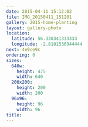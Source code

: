 ```yaml
---
date: 2015-04-11 15:12:02
file: IMG_20150411_151201
gallery: 2015-home-planting
layout: gallery-photo
location:
  latitude: 56.330341333333
  longitude: -2.8101536944444
next: 4e9ce9c
ordering: 0
sizes:
  640w:
    height: 475
    width: 640
  200x200:
    height: 200
    width: 200
  96x96:
    height: 96
    width: 96
title: 
---
```

